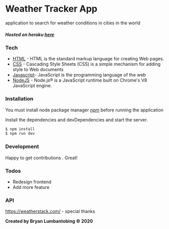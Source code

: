 # Weather Tracker App 
application to search for weather conditions in cities in the world

##### Hosted on heroku [here](http://bryan-weather-application.herokuapp.com/)


### Tech
* [HTML](https://www.w3schools.com/html/html_intro.asp) - HTML is the standard markup language for creating Web pages.
* [CSS](https://www.w3.org/Style/CSS/Overview.en.html) - Cascading Style Sheets (CSS) is a simple mechanism for adding style to Web documents
* [Javascript](https://en.wikipedia.org/wiki/JavaScript)- JavaScript is the programming language of the web
* [NodeJS](https://nodejs.org/en/) - Node.js® is a JavaScript runtime built on Chrome's V8 JavaScript engine.


### Installation

You must install node package manager [npm](https://nodejs.org/en/download/) before running the application

Install the dependencies and devDependencies and start the server.

```sh
$ npm install 
$ npm run dev
```

### Development

Happy to get contributions . Great!


### Todos

 - Redesign frontend
 - Add more feature

### API
https://weatherstack.com/ - special thanks



**Created by Bryan Lumbantobing &copy; 2020**

